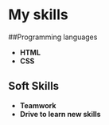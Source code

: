 # My skills

##Programming languages 
- **HTML**
- **CSS**

## Soft Skills
- **Teamwork**
- **Drive to learn new skills**
